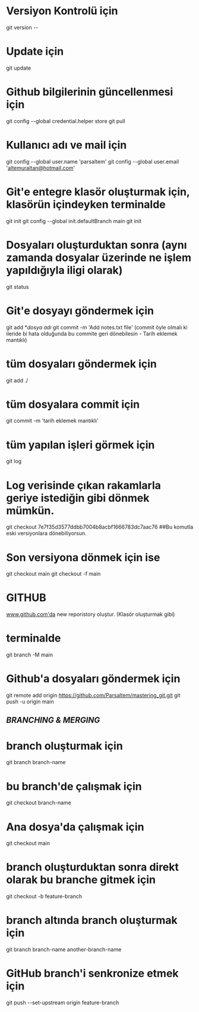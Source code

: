# Versiyon Kontrolü için
git version --

# Update için
git update

# Github bilgilerinin güncellenmesi için
git config --global credential.helper store
git pull

# Kullanıcı adı ve mail için
git config --global user.name 'parsaltem'
git config --global user.email 'altemuraltan@hotmail.com'

# Git'e entegre klasör oluşturmak için, klasörün içindeyken terminalde
git init
git config --global init.defaultBranch main
git init

# Dosyaları oluşturduktan sonra (aynı zamanda dosyalar üzerinde ne işlem yapıldığıyla iligi olarak)
git status

# Git'e dosyayı göndermek için
git add **dosya adı*
git commit -m 'Add notes.txt file' (commit öyle olmalı ki ileride bi hata olduğunda bu commite geri dönebilesin - Tarih eklemek mantıklı)

# tüm dosyaları göndermek için
git add ./

# tüm dosyalara commit için
git commit -m 'tarih eklemek mantıklı'

# tüm yapılan işleri görmek için 
git log

# Log verisinde çıkan rakamlarla geriye istediğin gibi dönmek mümkün.
git checkout 7e7f35d3577ddbb7004b8acbf1666783dc7aac76 ##Bu komutla eski versiyonlara dönebiliyorsun.

# Son versiyona dönmek için ise 
git checkout main 
git checkout -f main

# GITHUB
www.github.com'da new reporistory oluştur. (Klasör oluşturmak gibi)

# terminalde 
git branch -M main

# Github'a dosyaları göndermek için
git remote add origin https://github.com/Parsaltem/mastering_git.git
git push -u origin main

## *BRANCHING & MERGING*

# branch oluşturmak için
git branch branch-name

# bu branch'de çalışmak için
git checkout branch-name

# Ana dosya'da çalışmak için
git checkout main

# branch oluşturduktan sonra direkt olarak bu branche gitmek için
git checkout -b feature-branch

# branch altında branch oluşturmak için
git branch branch-name another-branch-name

# GitHub branch'i senkronize etmek için
git push --set-upstream origin feature-branch